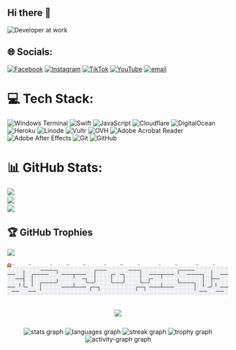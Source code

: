 

## Hi there 👋
![Developer at work](https://media.giphy.com/media/26tn33aiTi1jkl6H6/giphy.gif)
<!-- 
Welcome to my GitHub profile! 🚀

I'm Heru Hendri, a passionate developer who loves building fun and useful projects.  
Check out my repositories for full project examples, including web apps, APIs, and more.

---

### 🎮 Play a Game: Guess the Number

![GitHub Snake](https://github.com/heruhendri/heruhendri/blob/output/github-contribution-grid-snake.gif?raw=true)

You can play a simple number guessing game right here in your browser!  
[Play the Game Online](https://heruhendri.github.io/guess-the-number/)  
Or try the code below in your terminal:

```python
import random

print("Welcome to Guess the Number!")
number = random.randint(1, 100)
attempts = 0

while True:
    guess = int(input("Guess a number between 1 and 100: "))
    attempts += 1
    if guess < number:
        print("Too low!")
    elif guess > number:
        print("Too high!")
    else:
        print(f"Congratulations! You guessed it in {attempts} tries.")
        break
```

---

### 📂 Featured Projects

- [Full Stack Web App](https://github.com/heruhendri/fullstack-webapp)  
  Modern web application with React and Node.js.

- [REST API Example](https://github.com/heruhendri/rest-api-example)  
  Simple and clean RESTful API with documentation.

- [Game Projects](https://github.com/heruhendri/game-projects)  
  Explore more games and interactive projects.

---

Feel free to connect or collaborate!  
📫 **Contact:** heruhendri@gmail.com  
😄 **Pronouns:** he/him  
⚡ **Fun fact:** I love learning new programming languages and frameworks! -->

<!-- # 💫 About Me:
## Hi there 👋<br><br>Welcome to my GitHub profile! 🚀<br><br>I'm Heru Hendri, a passionate developer who loves building fun and useful projects.  <br>Check out my repositories for full project examples, including web apps, APIs, and more.<br><br>--- -->


## 🌐 Socials:
[![Facebook](https://img.shields.io/badge/Facebook-%231877F2.svg?logo=Facebook&logoColor=white)](https://facebook.com/HeruHendriyanto) [![Instagram](https://img.shields.io/badge/Instagram-%23E4405F.svg?logo=Instagram&logoColor=white)](https://instagram.com/heruhendriyanto_) [![TikTok](https://img.shields.io/badge/TikTok-%23000000.svg?logo=TikTok&logoColor=white)](https://tiktok.com/@heru.hendriyanto86) [![YouTube](https://img.shields.io/badge/YouTube-%23FF0000.svg?logo=YouTube&logoColor=white)](https://youtube.com/@heruhendriyanto7764) [![email](https://img.shields.io/badge/Email-D14836?logo=gmail&logoColor=white)](mailto:heruu2004@gmail.com) 

# 💻 Tech Stack:
![Windows Terminal](https://img.shields.io/badge/Windows%20Terminal-%234D4D4D.svg?style=for-the-badge&logo=windows-terminal&logoColor=white) ![Swift](https://img.shields.io/badge/swift-F54A2A?style=for-the-badge&logo=swift&logoColor=white) ![JavaScript](https://img.shields.io/badge/javascript-%23323330.svg?style=for-the-badge&logo=javascript&logoColor=%23F7DF1E) ![Cloudflare](https://img.shields.io/badge/Cloudflare-F38020?style=for-the-badge&logo=Cloudflare&logoColor=white) ![DigitalOcean](https://img.shields.io/badge/DigitalOcean-%230167ff.svg?style=for-the-badge&logo=digitalOcean&logoColor=white) ![Heroku](https://img.shields.io/badge/heroku-%23430098.svg?style=for-the-badge&logo=heroku&logoColor=white) ![Linode](https://img.shields.io/badge/linode-00A95C?style=for-the-badge&logo=linode&logoColor=white) ![Vultr](https://img.shields.io/badge/Vultr-007BFC.svg?style=for-the-badge&logo=vultr) ![OVH](https://img.shields.io/badge/ovh-%23123F6D.svg?style=for-the-badge&logo=ovh&logoColor=#123F6D) ![Adobe Acrobat Reader](https://img.shields.io/badge/Adobe%20Acrobat%20Reader-EC1C24.svg?style=for-the-badge&logo=Adobe%20Acrobat%20Reader&logoColor=white) ![Adobe After Effects](https://img.shields.io/badge/Adobe%20After%20Effects-9999FF.svg?style=for-the-badge&logo=Adobe%20After%20Effects&logoColor=white) ![Git](https://img.shields.io/badge/git-%23F05033.svg?style=for-the-badge&logo=git&logoColor=white) ![GitHub](https://img.shields.io/badge/github-%23121011.svg?style=for-the-badge&logo=github&logoColor=white)
# 📊 GitHub Stats:
![](https://github-readme-stats.vercel.app/api?username=heruhendri&theme=radical&hide_border=false&include_all_commits=false&count_private=false)<br/>
![](https://nirzak-streak-stats.vercel.app/?user=heruhendri&theme=radical&hide_border=false)<br/>
![](https://github-readme-stats.vercel.app/api/top-langs/?username=heruhendri&theme=radical&hide_border=false&include_all_commits=false&count_private=false&layout=compact)

## 🏆 GitHub Trophies
![](https://github-profile-trophy.vercel.app/?username=heruhendri&theme=radical&no-frame=false&no-bg=true&margin-w=4)

<picture>
  <source media="(prefers-color-scheme: dark)" srcset="https://raw.githubusercontent.com/heruhendri/heruhendri/output/pacman-contribution-graph-dark.svg">
  <source media="(prefers-color-scheme: light)" srcset="https://raw.githubusercontent.com/heruhendri/heruhendri/output/pacman-contribution-graph.svg">
  <img alt="pacman contribution graph" src="https://raw.githubusercontent.com/heruhendri/heruhendri/output/pacman-contribution-graph.svg">
</picture>

###

<div align="center">
  <img src="https://visitor-badge.laobi.icu/badge?page_id=heruhendri.heruhendri&"  />
</div>

###

<div align="center">
  <img src="https://github-readme-stats.vercel.app/api?username=heruhendri&hide_title=false&hide_rank=false&show_icons=true&include_all_commits=true&count_private=true&disable_animations=false&theme=dracula&locale=en&hide_border=false&order=1" height="150" alt="stats graph"  />
  <img src="https://github-readme-stats.vercel.app/api/top-langs?username=heruhendri&locale=en&hide_title=false&layout=compact&card_width=320&langs_count=5&theme=dracula&hide_border=false&order=2" height="150" alt="languages graph"  />
  <img src="https://streak-stats.demolab.com?user=heruhendri&locale=en&mode=daily&theme=dracula&hide_border=false&border_radius=5&order=3" height="150" alt="streak graph"  />
  <img src="https://github-profile-trophy.vercel.app?username=heruhendri&theme=dracula&column=-1&row=1&margin-w=8&margin-h=8&no-bg=false&no-frame=false&order=4" height="150" alt="trophy graph"  />
  <img src="https://github-readme-activity-graph.vercel.app/graph?username=heruhendri&radius=16&theme=react&area=true&order=5" height="300" alt="activity-graph graph"  />
</div>

###